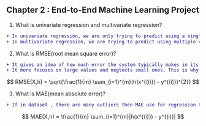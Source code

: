 ## **Chapter 2 : End-to-End Machine Learning Project**

1. What is univariate regression and multivariate regression?

```diff
+ In univariate regression, we are only trying to predict using a single value i.e. only one x for y.
+ In multivariate regression, we are trying to predict using multiple values i.e. multiple x1,x2,... for y.
```
2. What is RMSE(root mean square error)?

```diff
+ It gives an idea of how much error the system typically makes in its predictions.
+ It more focuses on large values and neglects small ones. This is why the RMSE is more sensitive to outliers than the MAE.
``` 
$$
RMSE(X,h) = \sqrt{\frac{1}{m} \sum_{i=1}^{m}(h(x^{(i)}) - y^{(i)})^{2}}
$$

3. What is MAE(mean absolute error)?

```diff
+ If in dataset , there are many outliers then MAE use for regression task.
```
$$
MAE(X,h) = \frac{1}{m} \sum_{i=1}^{m}|h(x^{(i)}) - y^{(i)}|
$$
